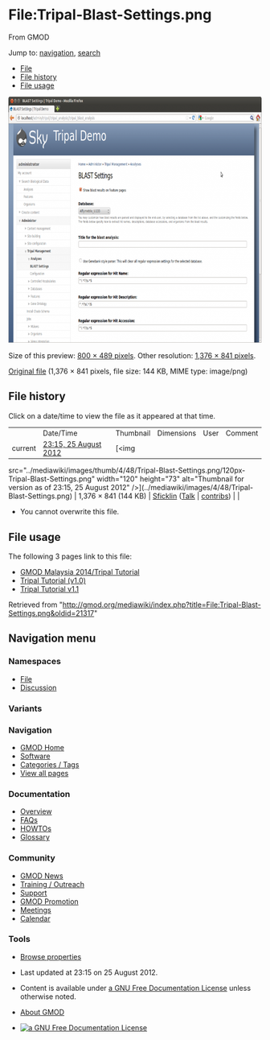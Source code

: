 <div id="mw-page-base" class="noprint">

</div>

<div id="mw-head-base" class="noprint">

</div>

<div id="content" class="mw-body" role="main">

<span id="top"></span>

<div id="mw-js-message" style="display:none;">

</div>



# <span dir="auto">File:Tripal-Blast-Settings.png</span>

<div id="bodyContent">

<div id="siteSub">

From GMOD

</div>

<div id="contentSub">

</div>

<div id="jump-to-nav" class="mw-jump">

Jump to: [navigation](#mw-navigation), [search](#p-search)

</div>

<div id="mw-content-text">

- [File](#file)
- [File history](#filehistory)
- [File usage](#filelinks)

<div id="file" class="fullImageLink">

[<img
src="../mediawiki/images/thumb/4/48/Tripal-Blast-Settings.png/800px-Tripal-Blast-Settings.png"
srcset="../mediawiki/images/thumb/4/48/Tripal-Blast-Settings.png/1200px-Tripal-Blast-Settings.png 1.5x, ../mediawiki/images/4/48/Tripal-Blast-Settings.png 2x"
width="800" height="489" alt="File:Tripal-Blast-Settings.png" />](../mediawiki/images/4/48/Tripal-Blast-Settings.png)

<div class="mw-filepage-resolutioninfo">

Size of this preview: <a
href="../mediawiki/images/thumb/4/48/Tripal-Blast-Settings.png/800px-Tripal-Blast-Settings.png"
class="mw-thumbnail-link">800 × 489 pixels</a>.
<span class="mw-filepage-other-resolutions">Other resolution:
<a href="../mediawiki/images/4/48/Tripal-Blast-Settings.png"
class="mw-thumbnail-link">1,376 × 841 pixels</a>.</span>

</div>

</div>

<div class="fullMedia">

<a href="../mediawiki/images/4/48/Tripal-Blast-Settings.png"
class="internal" title="Tripal-Blast-Settings.png">Original file</a>
‎<span class="fileInfo">(1,376 × 841 pixels, file size: 144 KB, MIME
type: image/png)</span>

</div>

<div id="mw-imagepage-content" class="mw-content-ltr" lang="en"
dir="ltr">

</div>

## File history

<div id="mw-imagepage-section-filehistory">

Click on a date/time to view the file as it appeared at that time.

|  |  |  |  |  |  |
|----|----|----|----|----|----|
|  | Date/Time | Thumbnail | Dimensions | User | Comment |
| current | [23:15, 25 August 2012](../mediawiki/images/4/48/Tripal-Blast-Settings.png) | [<img
src="../mediawiki/images/thumb/4/48/Tripal-Blast-Settings.png/120px-Tripal-Blast-Settings.png"
width="120" height="73"
alt="Thumbnail for version as of 23:15, 25 August 2012" />](../mediawiki/images/4/48/Tripal-Blast-Settings.png) | 1,376 × 841 <span style="white-space: nowrap;">(144 KB)</span> | <a href="User:Sficklin" class="mw-userlink"
title="User:Sficklin">Sficklin</a> <span style="white-space: nowrap;"> <span class="mw-usertoollinks">(<a
href="http://gmod.org/mediawiki/index.php?title=User_talk:Sficklin&amp;action=edit&amp;redlink=1"
class="new" title="User talk:Sficklin (page does not exist)">Talk</a> \| [contribs](Special:Contributions/Sficklin "Special:Contributions/Sficklin"))</span></span> |  |

</div>

- <span id="mw-imagepage-upload-disallowed">You cannot overwrite this
  file.</span>

## File usage

<div id="mw-imagepage-section-linkstoimage">

The following 3 pages link to this file:

- [GMOD Malaysia 2014/Tripal
  Tutorial](GMOD_Malaysia_2014/Tripal_Tutorial "GMOD Malaysia 2014/Tripal Tutorial")
- [Tripal Tutorial
  (v1.0)](Tripal_Tutorial_(v1.0) "Tripal Tutorial (v1.0)")
- [Tripal Tutorial v1.1](Tripal_Tutorial_v1.1 "Tripal Tutorial v1.1")

</div>

</div>

<div class="printfooter">

Retrieved from
"<http://gmod.org/mediawiki/index.php?title=File:Tripal-Blast-Settings.png&oldid=21317>"

</div>

<div id="catlinks" class="catlinks catlinks-allhidden">

</div>

<div class="visualClear">

</div>

</div>

</div>

<div id="mw-navigation">

## Navigation menu

<div id="mw-head">



<div id="left-navigation">

<div id="p-namespaces" class="vectorTabs" role="navigation"
aria-labelledby="p-namespaces-label">

### Namespaces

- <span id="ca-nstab-image"><a href="File:Tripal-Blast-Settings.png" accesskey="c"
  title="View the file page [c]">File</a></span>
- <span id="ca-talk"><a
  href="http://gmod.org/mediawiki/index.php?title=File_talk:Tripal-Blast-Settings.png&amp;action=edit&amp;redlink=1"
  accesskey="t"
  title="Discussion about the content page [t]">Discussion</a></span>

</div>

<div id="p-variants" class="vectorMenu emptyPortlet" role="navigation"
aria-labelledby="p-variants-label">

### 

### Variants[](#)

<div class="menu">

</div>

</div>

</div>

<div id="right-navigation">





</div>



</div>

</div>

</div>

<div id="mw-panel">

<div id="p-logo" role="banner">

<a href="Main_Page"
style="background-image: url(../images/GMOD-cogs.png);"
title="Visit the main page"></a>

</div>

<div id="p-Navigation" class="portal" role="navigation"
aria-labelledby="p-Navigation-label">

### Navigation

<div class="body">

- <span id="n-GMOD-Home">[GMOD Home](Main_Page)</span>
- <span id="n-Software">[Software](GMOD_Components)</span>
- <span id="n-Categories-.2F-Tags">[Categories /
  Tags](Categories)</span>
- <span id="n-View-all-pages">[View all pages](Special:AllPages)</span>

</div>

</div>

<div id="p-Documentation" class="portal" role="navigation"
aria-labelledby="p-Documentation-label">

### Documentation

<div class="body">

- <span id="n-Overview">[Overview](Overview)</span>
- <span id="n-FAQs">[FAQs](Category:FAQ)</span>
- <span id="n-HOWTOs">[HOWTOs](Category:HOWTO)</span>
- <span id="n-Glossary">[Glossary](Glossary)</span>

</div>

</div>

<div id="p-Community" class="portal" role="navigation"
aria-labelledby="p-Community-label">

### Community

<div class="body">

- <span id="n-GMOD-News">[GMOD News](GMOD_News)</span>
- <span id="n-Training-.2F-Outreach">[Training /
  Outreach](Training_and_Outreach)</span>
- <span id="n-Support">[Support](Support)</span>
- <span id="n-GMOD-Promotion">[GMOD Promotion](GMOD_Promotion)</span>
- <span id="n-Meetings">[Meetings](Meetings)</span>
- <span id="n-Calendar">[Calendar](Calendar)</span>

</div>

</div>

<div id="p-tb" class="portal" role="navigation"
aria-labelledby="p-tb-label">

### Tools

<div class="body">


- <span id="t-smwbrowselink"><a href="Special:Browse/File:Tripal-2DBlast-2DSettings.png"
  rel="smw-browse">Browse properties</a></span>

</div>

</div>

</div>

</div>

<div id="footer" role="contentinfo">

- <span id="footer-info-lastmod">Last updated at 23:15 on 25 August
  2012.</span>
<!-- - <span id="footer-info-viewcount">1,869 page views.</span> -->
- <span id="footer-info-copyright">Content is available under
  <a href="http://www.gnu.org/licenses/fdl-1.3.html" class="external"
  rel="nofollow">a GNU Free Documentation License</a> unless otherwise
  noted.</span>

<!-- -->

- <span id="footer-places-about">[About
  GMOD](GMOD:About "GMOD:About")</span>

<!-- -->

- <span id="footer-copyrightico">[<img src="http://www.gnu.org/graphics/gfdl-logo-small.png" width="88"
  height="31" alt="a GNU Free Documentation License" />](http://www.gnu.org/licenses/fdl-1.3.html)</span>


<div style="clear:both">

</div>

</div>
